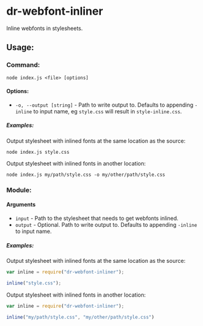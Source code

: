 dr-webfont-inliner
==================

Inline webfonts in stylesheets.


## Usage:

### Command:

```
node index.js <file> [options]
```

#### Options:

* `-o, --output [string]` - Path to write output to. Defaults to appending `-inline` to input name, eg `style.css` will result in `style-inline.css`.

##### Examples:

Output stylesheet with inlined fonts at the same location as the source:
```
node index.js style.css
```

Output stylesheet with inlined fonts in another location:
```
node index.js my/path/style.css -o my/other/path/style.css
```

### Module:

#### Arguments

* `input` - Path to the stylesheet that needs to get webfonts inlined.
* `output` - Optional. Path to write output to. Defaults to appending `-inline` to input name.

##### Examples:

Output stylesheet with inlined fonts at the same location as the source:

```javascript
var inline = require("dr-webfont-inliner");

inline("style.css");
```

Output stylesheet with inlined fonts in another location:

```javascript
var inline = require("dr-webfont-inliner");

inline("my/path/style.css", "my/other/path/style.css")
```
